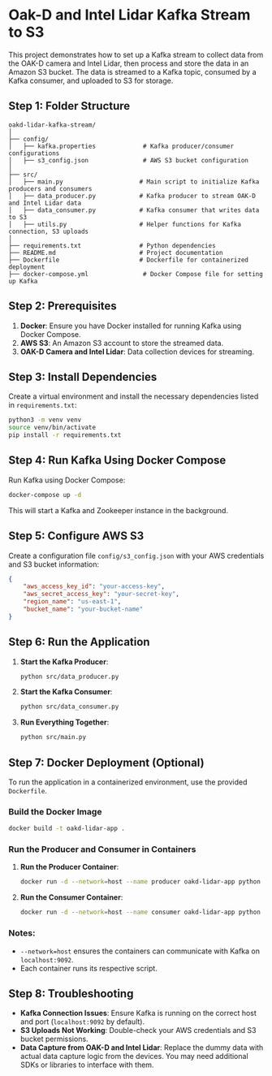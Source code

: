 # Oak-D and Intel Lidar Kafka Stream to S3

This project demonstrates how to set up a Kafka stream to collect data from the OAK-D camera and Intel Lidar, then process and store the data in an Amazon S3 bucket. The data is streamed to a Kafka topic, consumed by a Kafka consumer, and uploaded to S3 for storage.

## Step 1: Folder Structure

```
oakd-lidar-kafka-stream/
│
├── config/
│   ├── kafka.properties             # Kafka producer/consumer configurations
│   ├── s3_config.json               # AWS S3 bucket configuration
│
├── src/
│   ├── main.py                     # Main script to initialize Kafka producers and consumers
│   ├── data_producer.py            # Kafka producer to stream OAK-D and Intel Lidar data
│   ├── data_consumer.py            # Kafka consumer that writes data to S3
│   ├── utils.py                    # Helper functions for Kafka connection, S3 uploads
│
├── requirements.txt                # Python dependencies
├── README.md                       # Project documentation
├── Dockerfile                      # Dockerfile for containerized deployment
├── docker-compose.yml               # Docker Compose file for setting up Kafka
```

## Step 2: Prerequisites

1. **Docker**: Ensure you have Docker installed for running Kafka using Docker Compose.
2. **AWS S3**: An Amazon S3 account to store the streamed data.
3. **OAK-D Camera and Intel Lidar**: Data collection devices for streaming.

## Step 3: Install Dependencies

Create a virtual environment and install the necessary dependencies listed in `requirements.txt`:

```bash
python3 -m venv venv
source venv/bin/activate 
pip install -r requirements.txt
```

## Step 4: Run Kafka Using Docker Compose

Run Kafka using Docker Compose:

```bash
docker-compose up -d
```

This will start a Kafka and Zookeeper instance in the background.

## Step 5: Configure AWS S3

Create a configuration file `config/s3_config.json` with your AWS credentials and S3 bucket information:

```json
{
    "aws_access_key_id": "your-access-key",
    "aws_secret_access_key": "your-secret-key",
    "region_name": "us-east-1",
    "bucket_name": "your-bucket-name"
}
```

## Step 6: Run the Application

1. **Start the Kafka Producer**:
   ```bash
   python src/data_producer.py
   ```

2. **Start the Kafka Consumer**:
   ```bash
   python src/data_consumer.py
   ```

3. **Run Everything Together**:
   ```bash
   python src/main.py
   ```

## Step 7: Docker Deployment (Optional)

To run the application in a containerized environment, use the provided `Dockerfile`.

### Build the Docker Image

```bash
docker build -t oakd-lidar-app .
```

### Run the Producer and Consumer in Containers

1. **Run the Producer Container**:
   ```bash
   docker run -d --network=host --name producer oakd-lidar-app python src/data_producer.py
   ```

2. **Run the Consumer Container**:
   ```bash
   docker run -d --network=host --name consumer oakd-lidar-app python src/data_consumer.py
   ```

### Notes:
- `--network=host` ensures the containers can communicate with Kafka on `localhost:9092`.
- Each container runs its respective script.

## Step 8: Troubleshooting

- **Kafka Connection Issues**: Ensure Kafka is running on the correct host and port (`localhost:9092` by default).
- **S3 Uploads Not Working**: Double-check your AWS credentials and S3 bucket permissions.
- **Data Capture from OAK-D and Intel Lidar**: Replace the dummy data with actual data capture logic from the devices. You may need additional SDKs or libraries to interface with them.



